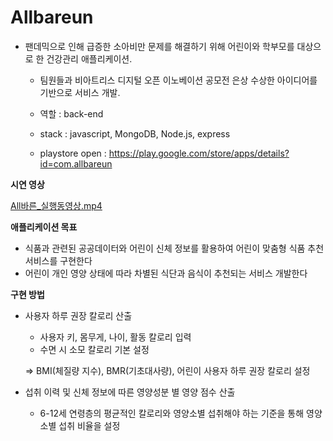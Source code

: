 # Allbareun
- 팬데믹으로 인해 급증한 소아비만 문제를 해결하기 위해 어린이와 학부모를 대상으로 한 건강관리 애플리케이션.
    - 팀원들과 비아트리스 디지털 오픈 이노베이션 공모전 은상 수상한 아이디어를 기반으로 서비스 개발.
    - 역할 : back-end
    - stack : javascript, MongoDB, Node.js, express
 
    - playstore open : [https://play.google.com/store/apps/details?id=com.allbareun
](https://play.google.com/store/apps/details?id=com.allbareun)

**시연 영상**

[All바른_실행동영상.mp4](https://s3-us-west-2.amazonaws.com/secure.notion-static.com/99c579fb-1fcd-4eca-8334-e66605a23ee8/All%EB%B0%94%EB%A5%B8_%EC%8B%A4%ED%96%89%EB%8F%99%EC%98%81%EC%83%81.mp4)

**애플리케이션 목표**

- 식품과 관련된 공공데이터와 어린이 신체 정보를 활용하여 어린이 맞춤형 식품 추천 서비스를 구현한다
- 어린이 개인 영양 상태에 따라 차별된 식단과 음식이 추천되는 서비스 개발한다

**구현 방법**

- 사용자 하루 권장 칼로리 산출
    - 사용자 키, 몸무게, 나이, 활동 칼로리 입력
    - 수면 시 소모 칼로리 기본 설정
    
    => BMI(체질량 지수), BMR(기초대사량), 어린이 사용자 하루 권장 칼로리 설정
    

- 섭취 이력 및 신체 정보에 따른 영양성분 별 영양 점수 산출
    - 6-12세 연령층의 평균적인 칼로리와 영양소별 섭취해야 하는 기준을 통해 영양소별 섭취 비율을 설정



